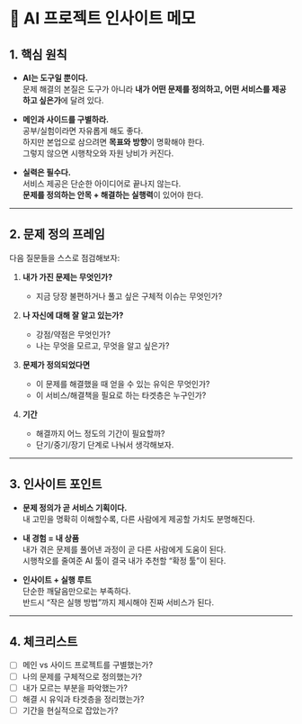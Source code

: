 # 📌 AI 프로젝트 인사이트 메모

## 1. 핵심 원칙
- **AI는 도구일 뿐이다.**  
  문제 해결의 본질은 도구가 아니라 **내가 어떤 문제를 정의하고, 어떤 서비스를 제공하고 싶은가**에 달려 있다.

- **메인과 사이드를 구별하라.**  
  공부/실험이라면 자유롭게 해도 좋다.  
  하지만 본업으로 삼으려면 **목표와 방향**이 명확해야 한다.  
  그렇지 않으면 시행착오와 자원 낭비가 커진다.

- **실력은 필수다.**  
  서비스 제공은 단순한 아이디어로 끝나지 않는다.  
  **문제를 정의하는 안목 + 해결하는 실행력**이 있어야 한다.

---

## 2. 문제 정의 프레임
다음 질문들을 스스로 점검해보자:

1. **내가 가진 문제는 무엇인가?**  
   - 지금 당장 불편하거나 풀고 싶은 구체적 이슈는 무엇인가?

2. **나 자신에 대해 잘 알고 있는가?**  
   - 강점/약점은 무엇인가?  
   - 나는 무엇을 모르고, 무엇을 알고 싶은가?

3. **문제가 정의되었다면**  
   - 이 문제를 해결했을 때 얻을 수 있는 유익은 무엇인가?  
   - 이 서비스/해결책을 필요로 하는 타겟층은 누구인가?

4. **기간**  
   - 해결까지 어느 정도의 기간이 필요할까?  
   - 단기/중기/장기 단계로 나눠서 생각해보자.

---

## 3. 인사이트 포인트
- **문제 정의가 곧 서비스 기획이다.**  
  내 고민을 명확히 이해할수록, 다른 사람에게 제공할 가치도 분명해진다.

- **내 경험 = 내 상품**  
  내가 겪은 문제를 풀어낸 과정이 곧 다른 사람에게 도움이 된다.  
  시행착오를 줄여준 AI 툴이 결국 내가 추천할 “확정 툴”이 된다.

- **인사이트 + 실행 루트**  
  단순한 깨달음만으로는 부족하다.  
  반드시 “작은 실행 방법”까지 제시해야 진짜 서비스가 된다.

---

## 4. 체크리스트
- [ ] 메인 vs 사이드 프로젝트를 구별했는가?  
- [ ] 나의 문제를 구체적으로 정의했는가?  
- [ ] 내가 모르는 부분을 파악했는가?  
- [ ] 해결 시 유익과 타겟층을 정리했는가?  
- [ ] 기간을 현실적으로 잡았는가?  
